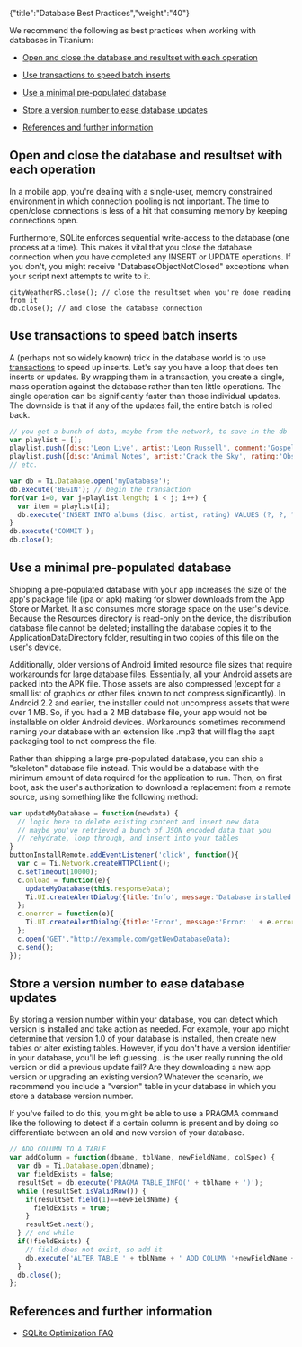 {"title":"Database Best Practices","weight":"40"}

We recommend the following as best practices when working with databases in Titanium:

* [Open and close the database and resultset with each operation](#open-and-close-the-database-and-resultset-with-each-operation)

* [Use transactions to speed batch inserts](#use-transactions-to-speed-batch-inserts)

* [Use a minimal pre-populated database](#use-a-minimal-pre-populated-database)

* [Store a version number to ease database updates](#store-a-version-number-to-ease-database-updates)

* [References and further information](#references-and-further-information)

## Open and close the database and resultset with each operation

In a mobile app, you're dealing with a single-user, memory constrained environment in which connection pooling is not important. The time to open/close connections is less of a hit that consuming memory by keeping connections open.

Furthermore, SQLite enforces sequential write-access to the database (one process at a time). This makes it vital that you close the database connection when you have completed any INSERT or UPDATE operations. If you don't, you might receive "DatabaseObjectNotClosed" exceptions when your script next attempts to write to it.

```
cityWeatherRS.close(); // close the resultset when you're done reading from it
db.close(); // and close the database connection
```

## Use transactions to speed batch inserts

A (perhaps not so widely known) trick in the database world is to use [transactions](http://www.sqlteam.com/article/introduction-to-transactions) to speed up inserts. Let's say you have a loop that does ten inserts or updates. By wrapping them in a transaction, you create a single, mass operation against the database rather than ten little operations. The single operation can be significantly faster than those individual updates. The downside is that if any of the updates fail, the entire batch is rolled back.

```javascript
// you get a bunch of data, maybe from the network, to save in the db
var playlist = [];
playlist.push({disc:'Leon Live', artist:'Leon Russell', comment:'Gospel, blues and rock rolled into one'});
playlist.push({disc:'Animal Notes', artist:'Crack the Sky', rating:'Obscure but rocking'});
// etc.

var db = Ti.Database.open('myDatabase');
db.execute('BEGIN'); // begin the transaction
for(var i=0, var j=playlist.length; i < j; i++) {
  var item = playlist[i];
  db.execute('INSERT INTO albums (disc, artist, rating) VALUES (?, ?, ?)', item.disc, item.artist, item.comment);
}
db.execute('COMMIT');
db.close();
```

## Use a minimal pre-populated database

Shipping a pre-populated database with your app increases the size of the app's package file (ipa or apk) making for slower downloads from the App Store or Market. It also consumes more storage space on the user's device. Because the Resources directory is read-only on the device, the distribution database file cannot be deleted; installing the database copies it to the ApplicationDataDirectory folder, resulting in two copies of this file on the user's device.

Additionally, older versions of Android limited resource file sizes that require workarounds for large database files. Essentially, all your Android assets are packed into the APK file. Those assets are also compressed (except for a small list of graphics or other files known to not compress significantly). In Android 2.2 and earlier, the installer could not uncompress assets that were over 1 MB. So, if you had a 2 MB database file, your app would not be installable on older Android devices. Workarounds sometimes recommend naming your database with an extension like .mp3 that will flag the aapt packaging tool to not compress the file.

Rather than shipping a large pre-populated database, you can ship a "skeleton" database file instead. This would be a database with the minimum amount of data required for the application to run. Then, on first boot, ask the user's authorization to download a replacement from a remote source, using something like the following method:

```javascript
var updateMyDatabase = function(newdata) {
  // logic here to delete existing content and insert new data
  // maybe you've retrieved a bunch of JSON encoded data that you
  // rehydrate, loop through, and insert into your tables
}
buttonInstallRemote.addEventListener('click', function(){
  var c = Ti.Network.createHTTPClient();
  c.setTimeout(10000);
  c.onload = function(e){
    updateMyDatabase(this.responseData);
    Ti.UI.createAlertDialog({title:'Info', message:'Database installed', buttonNames: ['OK']}).show();
  };
  c.onerror = function(e){
    Ti.UI.createAlertDialog({title:'Error', message:'Error: ' + e.error, buttonNames: ['OK']}).show();
  };
  c.open('GET',"http://example.com/getNewDatabaseData);
  c.send();
});
```

## Store a version number to ease database updates

By storing a version number within your database, you can detect which version is installed and take action as needed. For example, your app might determine that version 1.0 of your database is installed, then create new tables or alter existing tables. However, if you don't have a version identifier in your database, you'll be left guessing...is the user really running the old version or did a previous update fail? Are they downloading a new app version or upgrading an existing version? Whatever the scenario, we recommend you include a "version" table in your database in which you store a database version number.

If you've failed to do this, you might be able to use a PRAGMA command like the following to detect if a certain column is present and by doing so differentiate between an old and new version of your database.

```javascript
// ADD COLUMN TO A TABLE
var addColumn = function(dbname, tblName, newFieldName, colSpec) {
  var db = Ti.Database.open(dbname);
  var fieldExists = false;
  resultSet = db.execute('PRAGMA TABLE_INFO(' + tblName + ')');
  while (resultSet.isValidRow()) {
    if(resultSet.field(1)==newFieldName) {
      fieldExists = true;
    }
    resultSet.next();
  } // end while
  if(!fieldExists) {
    // field does not exist, so add it
    db.execute('ALTER TABLE ' + tblName + ' ADD COLUMN '+newFieldName + ' ' + colSpec);
  }
  db.close();
};
```

## References and further information

* [SQLite Optimization FAQ](http://www.whoishostingthis.com/compare/sqlite/optimize/)
